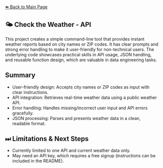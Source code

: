 [⬅️ Back to Main Page](../)

## 🌤 Check the Weather - API

This project creates a simple command-line tool that provides instant weather reports based on city names or ZIP codes. It has clear prompts and strong error handling to make it user-friendly for non-technical users. The underlying code showcases practical skills in API usage, JSON handling, and reusable function design, which are valuable in data engineering tasks.


## Summary
- User-friendly design: Accepts city names or ZIP codes as input with clear instructions.
- API integration: Retrieves real-time weather data using a public weather API.
- Error handling: Handles missing/incorrect user input and API errors gracefully.
- JSON processing: Parses and presents weather data in a clean, readable format.


## ⏭ Limitations & Next Steps
- Currently limited to one API and current weather data only.
- May need an API key, which requires a free signup (instructions can be included in the README).
